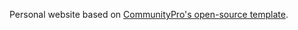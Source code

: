 Personal website based on <a href="https://github.com/CommunityPro/portfolio-html">CommunityPro's open-source template</a>.
